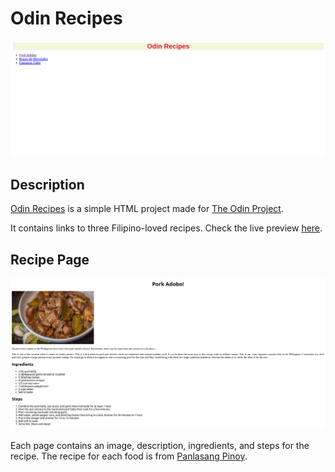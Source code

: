 # Odin Recipes

<img src="./readme_assets/recipes.png">

## Description

[Odin Recipes](https://www.theodinproject.com/lessons/foundations-recipes) is a simple HTML project made for [The Odin Project](https://www.theodinproject.com).

It contains links to three Filipino-loved recipes. Check the live preview [here](https://pauloomartin.github.io/OdinProjects-Recipes/).

## Recipe Page

<img src="./readme_assets/recipe-page.png">

Each page contains an image, description, ingredients, and steps for the recipe. The recipe for each food is from [Panlasang Pinoy](https://www.panlasangpinoy.com).
